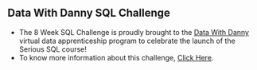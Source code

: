 ## Data With Danny SQL Challenge

- The 8 Week SQL Challenge is proudly brought to the [Data With Danny](datawithdanny.com) virtual data apprenticeship program to celebrate the launch of the Serious SQL course!
- To know more information about this challenge, [Click Here](https://8weeksqlchallenge.com/about/).
